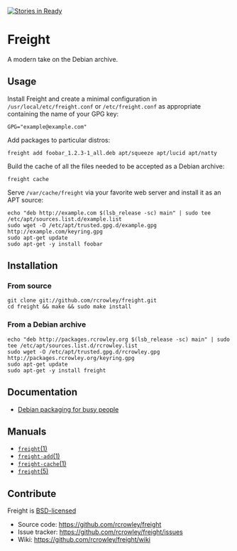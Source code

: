[![Stories in Ready](https://badge.waffle.io/eiginn/freight.png?label=ready)](https://waffle.io/eiginn/freight)  
# Freight

A modern take on the Debian archive.

## Usage

Install Freight and create a minimal configuration in `/usr/local/etc/freight.conf` or `/etc/freight.conf` as appropriate containing the name of your GPG key:

	GPG="example@example.com"

Add packages to particular distros:

	freight add foobar_1.2.3-1_all.deb apt/squeeze apt/lucid apt/natty

Build the cache of all the files needed to be accepted as a Debian archive:

	freight cache

Serve `/var/cache/freight` via your favorite web server and install it as an APT source:

	echo "deb http://example.com $(lsb_release -sc) main" | sudo tee /etc/apt/sources.list.d/example.list
	sudo wget -O /etc/apt/trusted.gpg.d/example.gpg http://example.com/keyring.gpg
	sudo apt-get update
	sudo apt-get -y install foobar

## Installation

### From source

	git clone git://github.com/rcrowley/freight.git
	cd freight && make && sudo make install

### From a Debian archive

	echo "deb http://packages.rcrowley.org $(lsb_release -sc) main" | sudo tee /etc/apt/sources.list.d/rcrowley.list
	sudo wget -O /etc/apt/trusted.gpg.d/rcrowley.gpg http://packages.rcrowley.org/keyring.gpg
	sudo apt-get update
	sudo apt-get -y install freight

## Documentation

* [Debian packaging for busy people](http://rcrowley.org/articles/packaging.html)

## Manuals

* [`freight`(1)](http://rcrowley.github.com/freight/freight.1.html)
* [`freight-add`(1)](http://rcrowley.github.com/freight/freight-add.1.html)
* [`freight-cache`(1)](http://rcrowley.github.com/freight/freight-cache.1.html)
* [`freight`(5)](http://rcrowley.github.com/freight/freight.5.html)

## Contribute

Freight is [BSD-licensed](https://github.com/rcrowley/freight/blob/master/LICENSE)

* Source code: <https://github.com/rcrowley/freight>
* Issue tracker: <https://github.com/rcrowley/freight/issues>
* Wiki: <https://github.com/rcrowley/freight/wiki>
